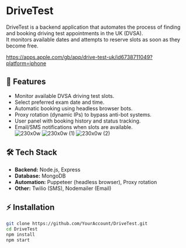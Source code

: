 # DriveTest

DriveTest is a backend application that automates the process of finding and booking driving test appointments in the UK (DVSA).  
It monitors available dates and attempts to reserve slots as soon as they become free.

https://apps.apple.com/gb/app/drive-test-uk/id6738711049?platform=iphone

## 🚀 Features
- Monitor available DVSA driving test slots.  
- Select preferred exam date and time.  
- Automatic booking using headless browser bots.  
- Proxy rotation (dynamic IPs) to bypass anti-bot systems.  
- User panel with booking history and status tracking.  
- Email/SMS notifications when slots are available.  
![230x0w](https://github.com/user-attachments/assets/128183b0-f4c0-41f4-996a-5d3d68f5f845)
![230x0w (1)](https://github.com/user-attachments/assets/5895f607-85a2-4645-a3a1-d9e1a96e2046)
![230x0w (2)](https://github.com/user-attachments/assets/828296fe-4ff6-47df-947a-6ddddb683e52)

## 🛠️ Tech Stack
- **Backend:** Node.js, Express  
- **Database:** MongoDB  
- **Automation:** Puppeteer (headless browser), Proxy rotation  
- **Other:** Twilio (SMS), Nodemailer (Email)  

## ⚡ Installation
```bash
git clone https://github.com/YourAccount/DriveTest.git
cd DriveTest
npm install
npm start
